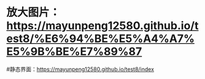 # 放大图片：https://mayunpeng12580.github.io/test8/%E6%94%BE%E5%A4%A7%E5%9B%BE%E7%89%87
#静态界面：https://mayunpeng12580.github.io/test8/index
